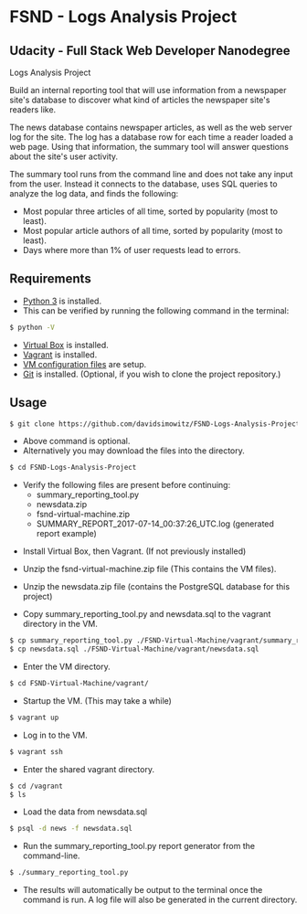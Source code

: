 FSND - Logs Analysis Project
=================================

Udacity - Full Stack Web Developer Nanodegree
---------------------------------------------
Logs Analysis Project

Build an internal reporting tool that will use information from a newspaper site's database to discover what kind of articles the newspaper site's readers like.

The news database contains newspaper articles, as well as the web server log for the site. The log has a database row for each time a reader loaded a web page. Using that information, the summary tool will answer questions about the site's user activity.

The summary tool runs from the command line and does not take any input from the user. Instead it connects to the database, uses SQL queries to analyze the log data, and finds the following:
 + Most popular three articles of all time, sorted by popularity (most to least).
 + Most popular article authors of all time, sorted by popularity (most to least).
 + Days where more than 1% of user requests lead to errors.

Requirements
------------

+ [Python 3](https://www.python.org/downloads/) is installed.
+ This can be verified by running the following command in the terminal:
```bash
$ python -V
```
+ [Virtual Box](https://www.virtualbox.org/wiki/Downloads) is installed.
+ [Vagrant](https://www.vagrantup.com/downloads.html) is installed.
+ [VM configuration files](https://github.com/udacity/fullstack-nanodegree-vm) are setup.
+ [Git](https://git-scm.com/downloads) is installed.
  (Optional, if you wish to clone the project repository.)

Usage
-----

```bash
$ git clone https://github.com/davidsimowitz/FSND-Logs-Analysis-Project.git
```
  + Above command is optional.
  + Alternatively you may download the files into the directory.
```bash
$ cd FSND-Logs-Analysis-Project
```
  + Verify the following files are present before continuing:
    * summary_reporting_tool.py
    * newsdata.zip
    * fsnd-virtual-machine.zip
    * SUMMARY_REPORT_2017-07-14_00:37:26_UTC.log (generated report example)

* Install Virtual Box, then Vagrant. (If not previously installed)
* Unzip the fsnd-virtual-machine.zip file (This contains the VM files).
* Unzip the newsdata.zip file (contains the PostgreSQL database for this project)

* Copy summary_reporting_tool.py and newsdata.sql to the vagrant directory in the VM.
```bash
$ cp summary_reporting_tool.py ./FSND-Virtual-Machine/vagrant/summary_reporting_tool.py
$ cp newsdata.sql ./FSND-Virtual-Machine/vagrant/newsdata.sql
```
* Enter the VM directory.
```bash
$ cd FSND-Virtual-Machine/vagrant/
```
* Startup the VM. (This may take a while)
```bash
$ vagrant up
```
* Log in to the VM.
```bash
$ vagrant ssh
```
* Enter the shared vagrant directory.
```bash
$ cd /vagrant
$ ls
```
* Load the data from newsdata.sql
```bash
$ psql -d news -f newsdata.sql
```
* Run the summary_reporting_tool.py report generator from the command-line.
```bash
$ ./summary_reporting_tool.py
```
  + The results will automatically be output to the terminal once the command is run. A log file will also be generated in the current directory.
